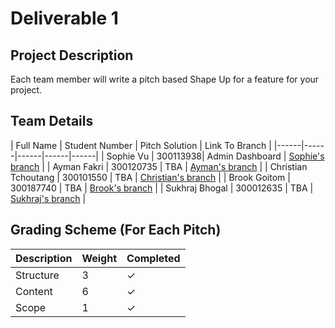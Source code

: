 # Deliverable 1

## Project Description

Each team member will write a pitch based Shape Up for a feature for your project. 


## Team Details

| Full Name | Student Number | Pitch Solution | Link To Branch |
|------|------|------|------|------|
| Sophie Vu | 300113938| Admin Dashboard | [Sophie's branch](test.com) |
| Ayman Fakri | 300120735 | TBA | [Ayman's branch](test.com) |
| Christian Tchoutang | 300101550 | TBA | [Christian's branch](test.com) |
| Brook Goitom | 300187740 | TBA | [Brook's branch](test.com) |
| Sukhraj Bhogal | 300012635 | TBA | [Sukhraj's branch](test.com) |


## Grading Scheme (For Each Pitch)

| Description | Weight | Completed | 
|------|------|------|
| Structure | 3 | &check; |
| Content | 6 | &check; |
| Scope | 1 | &check; |

